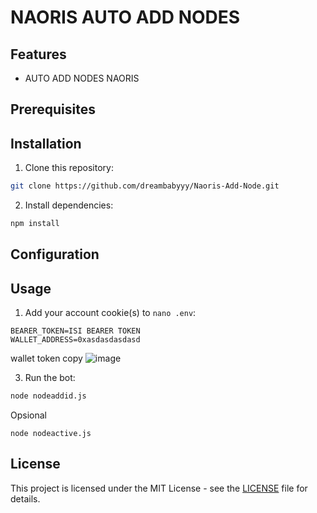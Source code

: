 # NAORIS AUTO ADD NODES

## Features

- AUTO ADD NODES NAORIS

## Prerequisites


## Installation

1. Clone this repository:

```bash
git clone https://github.com/dreambabyyy/Naoris-Add-Node.git
```

2. Install dependencies:

```bash
npm install
```

## Configuration

## Usage

1. Add your account cookie(s) to `nano .env`:

```
BEARER_TOKEN=ISI BEARER TOKEN
WALLET_ADDRESS=0xasdasdasdasd
```


wallet token copy
![image](https://github.com/user-attachments/assets/3f936b04-f2f2-4c42-96e5-41e42df55d70)


3. Run the bot:

```bash
node nodeaddid.js
```
Opsional
```
node nodeactive.js
```


## License

This project is licensed under the MIT License - see the [LICENSE](LICENSE) file for details.
